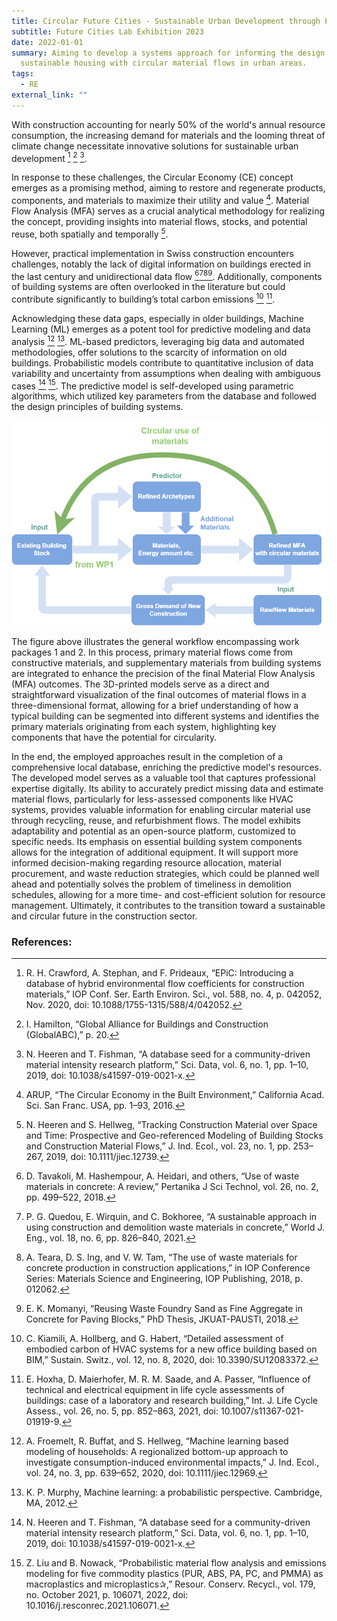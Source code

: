 ```yaml
---
title: Circular Future Cities - Sustainable Urban Development through Predictive Modeling and Material Flow Analysis
subtitle: Future Cities Lab Exhibition 2023
date: 2022-01-01
summary: Aiming to develop a systems approach for informing the design of
  sustainable housing with circular material flows in urban areas.
tags:
  - RE
external_link: ""
---
```

With construction accounting for nearly 50% of the world's annual resource consumption, the increasing demand for materials and the looming threat of climate change necessitate innovative solutions for sustainable urban development [^1^] [^2^] [^3^]. 

In response to these challenges, the Circular Economy (CE) concept emerges as a promising method, aiming to restore and regenerate products, components, and materials to maximize their utility and value [^4^]. Material Flow Analysis (MFA) serves as a crucial analytical methodology for realizing the concept, providing insights into material flows, stocks, and potential reuse, both spatially and temporally [^5^].

However, practical implementation in Swiss construction encounters challenges, notably the lack of digital information on buildings erected in the last century and unidirectional data flow [^6^][^7^][^8^][^9^]. Additionally, components of building systems are often overlooked in the literature but could contribute significantly to building’s total carbon emissions [^10^] [^11^].

Acknowledging these data gaps, especially in older buildings, Machine Learning (ML) emerges as a potent tool for predictive modeling and data analysis [^12^] [^13^]. ML-based predictors, leveraging big data and automated methodologies, offer solutions to the scarcity of information on old buildings. Probabilistic models contribute to quantitative inclusion of data variability and uncertainty from assumptions when dealing with ambiguous cases [^3^] [^14^]. The predictive model is self-developed using parametric algorithms, which utilized key parameters from the database and followed the design principles of building systems. 

![Alt Text](workflow.png)

The figure above illustrates the general workflow encompassing work packages 1 and 2. In this process, primary material flows come from constructive materials, and supplementary materials from building systems are integrated to enhance the precision of the final Material Flow Analysis (MFA) outcomes. The 3D-printed models serve as a direct and straightforward visualization of the final outcomes of material flows in a three-dimensional format, allowing for a brief understanding of how a typical building can be segmented into different systems and identifies the primary materials originating from each system, highlighting key components that have the potential for circularity.

In the end, the employed approaches result in the completion of a comprehensive local database, enriching the predictive model's resources. The developed model serves as a valuable tool that captures professional expertise digitally. Its ability to accurately predict missing data and estimate material flows, particularly for less-assessed components like HVAC systems, provides valuable information for enabling circular material use through recycling, reuse, and refurbishment flows. The model exhibits adaptability and potential as an open-source platform, customized to specific needs. Its emphasis on essential building system components allows for the integration of additional equipment. It will support more informed decision-making regarding resource allocation, material procurement, and waste reduction strategies, which could be planned well ahead and potentially solves the problem of timeliness in demolition schedules, allowing for a more time- and cost-efficient solution for resource management. Ultimately, it contributes to the transition toward a sustainable and circular future in the construction sector.

### References:
[^1^]: R. H. Crawford, A. Stephan, and F. Prideaux, “EPiC: Introducing a database of hybrid environmental flow coefficients for construction materials,” IOP Conf. Ser. Earth Environ. Sci., vol. 588, no. 4, p. 042052, Nov. 2020, doi: 10.1088/1755-1315/588/4/042052.
[^2^]: I. Hamilton, “Global Alliance for Buildings and Construction (GlobalABC),” p. 20.
[^3^]: N. Heeren and T. Fishman, “A database seed for a community-driven material intensity research platform,” Sci. Data, vol. 6, no. 1, pp. 1–10, 2019, doi: 10.1038/s41597-019-0021-x.
[^4^]: ARUP, “The Circular Economy in the Built Environment,” California Acad. Sci. San Franc. USA, pp. 1–93, 2016.
[^5^]: N. Heeren and S. Hellweg, “Tracking Construction Material over Space and Time: Prospective and Geo-referenced Modeling of Building Stocks and Construction Material Flows,” J. Ind. Ecol., vol. 23, no. 1, pp. 253–267, 2019, doi: 10.1111/jiec.12739.
[^6^]: D. Tavakoli, M. Hashempour, A. Heidari, and others, “Use of waste materials in concrete: A review,” Pertanika J Sci Technol, vol. 26, no. 2, pp. 499–522, 2018.
[^7^]: P. G. Quedou, E. Wirquin, and C. Bokhoree, “A sustainable approach in using construction and demolition waste materials in concrete,” World J. Eng., vol. 18, no. 6, pp. 826–840, 2021.
[^8^]: A. Teara, D. S. Ing, and V. W. Tam, “The use of waste materials for concrete production in construction applications,” in IOP Conference Series: Materials Science and Engineering, IOP Publishing, 2018, p. 012062.
[^9^]: E. K. Momanyi, “Reusing Waste Foundry Sand as Fine Aggregate in Concrete for Paving Blocks,” PhD Thesis, JKUAT-PAUSTI, 2018.
[^10^]: C. Kiamili, A. Hollberg, and G. Habert, “Detailed assessment of embodied carbon of HVAC systems for a new office building based on BIM,” Sustain. Switz., vol. 12, no. 8, 2020, doi: 10.3390/SU12083372.
[^11^]: E. Hoxha, D. Maierhofer, M. R. M. Saade, and A. Passer, “Influence of technical and electrical equipment in life cycle assessments of buildings: case of a laboratory and research building,” Int. J. Life Cycle Assess., vol. 26, no. 5, pp. 852–863, 2021, doi: 10.1007/s11367-021-01919-9.
[^12^]: A. Froemelt, R. Buffat, and S. Hellweg, “Machine learning based modeling of households: A regionalized bottom-up approach to investigate consumption-induced environmental impacts,” J. Ind. Ecol., vol. 24, no. 3, pp. 639–652, 2020, doi: 10.1111/jiec.12969.
[^13^]: K. P. Murphy, Machine learning: a probabilistic perspective. Cambridge, MA, 2012.
[^14^]: Z. Liu and B. Nowack, “Probabilistic material flow analysis and emissions modeling for five commodity plastics (PUR, ABS, PA, PC, and PMMA) as macroplastics and microplastics✰,” Resour. Conserv. Recycl., vol. 179, no. October 2021, p. 106071, 2022, doi: 10.1016/j.resconrec.2021.106071.
